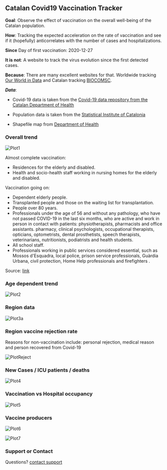 ## Catalan Covid19 Vaccination Tracker

**Goal**: Observe the effect of vaccination on the overall well-being of the Catalan population. 

**How**: Tracking the expected acceleration on the rate of vaccination and see if it (hopefully) anticorrelates with the number of cases and hospitalizations.

**Since** Day of first vaccination: 2020-12-27

**It is not**: A website to track the virus evolution since the first detected cases. 

**Because**: There are many excellent websites for that. Worldwide tracking [Our World in Data](https://ourworldindata.org/coronavirus) and Catalan tracking [BIOCOMSC](https://biocomsc.upc.edu/en/covid-19/catalonia-covid-abs-eng).

***Data***:

- Covid-19 data is taken from the [Covid-19 data repository from the Catalan Department of Health](https://dadescovid.cat/descarregues)

- Population data is taken from the [Statistical Institute of Catalonia](http://www.idescat.cat)

- Shapefile map from [Department of Health](https://salutweb.gencat.cat/ca/el_departament/estadistiques_sanitaries/cartografia/)


### Overall trend
![Plot1](https://raw.githubusercontent.com/aalibes/CatCovidTracker/main/CurrentOverallVaccinationCat.png)

Almost complete vaccination:
- Residences for the elderly and disabled.
- Health and socio-health staff working in nursing homes for the elderly and disabled.

Vaccination going on:
- Dependent elderly people.
- Transplanted people and those on the waiting list for transplantation.
- People over 80 years.
- Professionals under the age of 56 and without any pathology, who have not passed COVID-19 in the last six months, who are active and work in person in contact with patients:  physiotherapists, pharmacists and office assistants. pharmacy, clinical psychologists, occupational therapists, opticians, optometrists, dental prosthetists, speech therapists, veterinarians, nutritionists, podiatrists and health students.
- All school staff.
- Professionals working in public services considered essential, such as Mossos d'Esquadra, local police, prison service professionals, Guàrdia Urbana, civil protection, Home Help professionals and firefighters .

Source: [link](https://canalsalut.gencat.cat/ca/salut-a-z/v/vacuna-covid-19/ciutadania/index.html)

### Age dependent trend
![Plot2](https://raw.githubusercontent.com/aalibes/CatCovidTracker/main/CurrentByAgeVaccinationCat.png)

### Region data
![Plot3a](https://raw.githubusercontent.com/aalibes/CatCovidTracker/main/MapCurrentRegionVaccinationCat.png)

### Region vaccine rejection rate
Reasons for non-vaccination include: personal rejection, medical reason and person recovered from Covid-19  

![PlotReject](https://raw.githubusercontent.com/aalibes/CatCovidTracker/main/MapCurrentRegionRejectionCat.png)

### New Cases / ICU patients / deaths
![Plot4](https://raw.githubusercontent.com/aalibes/CatCovidTracker/main/CurrentCasesICUDeathsCat.png)

### Vaccination vs Hospital occupancy
![Plot5](https://raw.githubusercontent.com/aalibes/CatCovidTracker/main/HospitalVSVaccinationCat.png)

### Vaccine producers
![Plot6](https://raw.githubusercontent.com/aalibes/CatCovidTracker/main/VaccineProducer.png)

![Plot7](https://raw.githubusercontent.com/aalibes/CatCovidTracker/main/VaccineProducerByDate.png)

### Support or Contact

Questions? [contact support](mailto:aalibes@gmail.com) 
